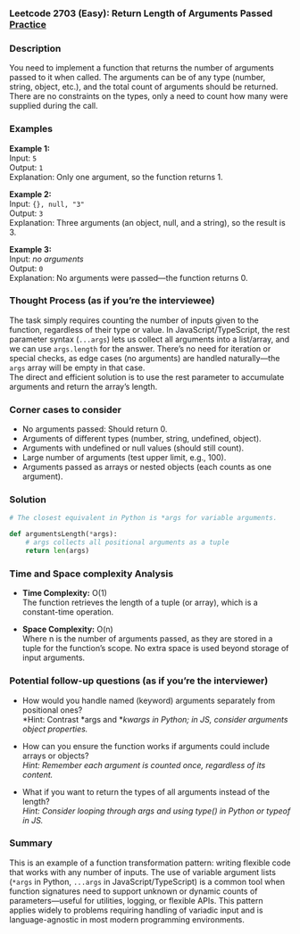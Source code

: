 ### Leetcode 2703 (Easy): Return Length of Arguments Passed [Practice](https://leetcode.com/problems/return-length-of-arguments-passed)

### Description  
You need to implement a function that returns the number of arguments passed to it when called. The arguments can be of any type (number, string, object, etc.), and the total count of arguments should be returned. There are no constraints on the types, only a need to count how many were supplied during the call.

### Examples  

**Example 1:**  
Input: `5`  
Output: `1`  
Explanation: Only one argument, so the function returns 1.

**Example 2:**  
Input: `{}, null, "3"`  
Output: `3`  
Explanation: Three arguments (an object, null, and a string), so the result is 3.

**Example 3:**  
Input: *no arguments*  
Output: `0`  
Explanation: No arguments were passed—the function returns 0.

### Thought Process (as if you’re the interviewee)  
The task simply requires counting the number of inputs given to the function, regardless of their type or value. In JavaScript/TypeScript, the rest parameter syntax (`...args`) lets us collect all arguments into a list/array, and we can use `args.length` for the answer. There’s no need for iteration or special checks, as edge cases (no arguments) are handled naturally—the `args` array will be empty in that case.  
The direct and efficient solution is to use the rest parameter to accumulate arguments and return the array’s length.

### Corner cases to consider  
- No arguments passed: Should return 0.
- Arguments of different types (number, string, undefined, object).
- Arguments with undefined or null values (should still count).
- Large number of arguments (test upper limit, e.g., 100).
- Arguments passed as arrays or nested objects (each counts as one argument).

### Solution

```python
# The closest equivalent in Python is *args for variable arguments.

def argumentsLength(*args):
    # args collects all positional arguments as a tuple
    return len(args)
```

### Time and Space complexity Analysis  

- **Time Complexity:** O(1)  
  The function retrieves the length of a tuple (or array), which is a constant-time operation.

- **Space Complexity:** O(n)  
  Where n is the number of arguments passed, as they are stored in a tuple for the function’s scope. No extra space is used beyond storage of input arguments.

### Potential follow-up questions (as if you’re the interviewer)  

- How would you handle named (keyword) arguments separately from positional ones?  
  *Hint: Contrast *args and **kwargs in Python; in JS, consider arguments object properties.*

- How can you ensure the function works if arguments could include arrays or objects?  
  *Hint: Remember each argument is counted once, regardless of its content.*

- What if you want to return the types of all arguments instead of the length?  
  *Hint: Consider looping through args and using type() in Python or typeof in JS.*

### Summary
This is an example of a function transformation pattern: writing flexible code that works with any number of inputs. The use of variable argument lists (`*args` in Python, `...args` in JavaScript/TypeScript) is a common tool when function signatures need to support unknown or dynamic counts of parameters—useful for utilities, logging, or flexible APIs. This pattern applies widely to problems requiring handling of variadic input and is language-agnostic in most modern programming environments.
